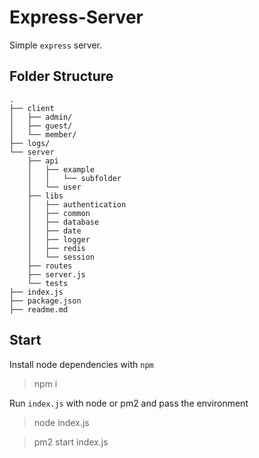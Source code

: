 Express-Server
======

Simple `express` server.

## Folder Structure

```
.
├── client
│   ├── admin/
│   ├── guest/
│   └── member/
├── logs/
└── server
    ├── api
    │   ├── example
    │   │   └── subfolder
    │   └── user
    ├── libs
    │   ├── authentication
    │   ├── common
    │   ├── database
    │   ├── date
    │   ├── logger
    │   ├── redis
    │   └── session
    ├── routes
    ├── server.js
    └── tests
├── index.js
├── package.json
├── readme.md
```

## Start

Install node dependencies with `npm`

> npm i

Run `index.js` with node or pm2 and pass the environment

> node index.js

> pm2 start index.js
